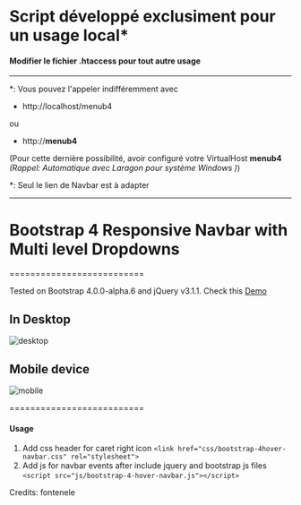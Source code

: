 # Script développé exclusiment pour un usage local*

#### Modifier le fichier .htaccess pour tout autre usage

----

\*: Vous pouvez l'appeler indifféremment avec
 - http://localhost/menub4

 ou

 - http://**menub4**

 (Pour cette dernière possibilité, avoir configuré votre VirtualHost **menub4** *(Rappel: Automatique avec Laragon pour système Windows )*)

 *: Seul le lien de Navbar est à adapter

----

# Bootstrap 4 Responsive Navbar with Multi level Dropdowns
==========================

Tested on Bootstrap 4.0.0-alpha.6 and jQuery v3.1.1. Check this [Demo](https://bootstrapthemes.co/demo/resource/bootstrap-4-multi-dropdown-navbar/)


## In Desktop
![desktop](https://raw.githubusercontent.com/bootstrapthemesco/bootstrap-4-multi-dropdown-navbar/master/desktop.png)


## Mobile device
![mobile](https://raw.githubusercontent.com/bootstrapthemesco/bootstrap-4-multi-dropdown-navbar/master/mobile.png)


==========================

<h4>Usage</h4>

1. Add css header for caret right icon ```<link href="css/bootstrap-4hover-navbar.css" rel="stylesheet">```
2. Add js for navbar events after include jquery and bootstrap js files ```<script src="js/bootstrap-4-hover-navbar.js"></script>```



Credits: fontenele
